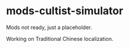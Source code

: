 # mods-cultist-simulator

Mods not ready, just a placeholder.

Working on Traditional Chinese localization.

